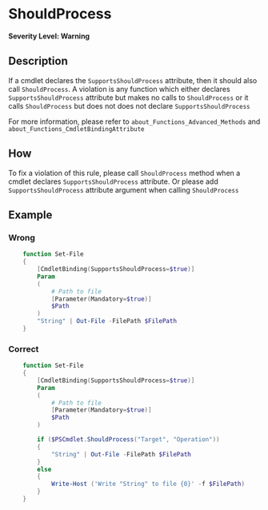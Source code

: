 # ShouldProcess

**Severity Level: Warning**

## Description

If a cmdlet declares the `SupportsShouldProcess` attribute, then it should also call `ShouldProcess`. A violation is any function which either declares `SupportsShouldProcess` attribute but makes no calls to `ShouldProcess` or it calls `ShouldProcess` but does not does not declare `SupportsShouldProcess`

For more information, please refer to `about_Functions_Advanced_Methods` and `about_Functions_CmdletBindingAttribute`

## How

To fix a violation of this rule, please call `ShouldProcess` method when a cmdlet declares `SupportsShouldProcess` attribute. Or please add `SupportsShouldProcess` attribute argument when calling `ShouldProcess`

## Example

### Wrong

``` PowerShell
	function Set-File
	{
	    [CmdletBinding(SupportsShouldProcess=$true)]
	    Param
	    (
	        # Path to file
			[Parameter(Mandatory=$true)]
	        $Path
	    )
		"String" | Out-File -FilePath $FilePath
	}
```

### Correct

``` PowerShell
	function Set-File
	{
	    [CmdletBinding(SupportsShouldProcess=$true)]
	    Param
	    (
	        # Path to file
			[Parameter(Mandatory=$true)]
	        $Path
	    )

		if ($PSCmdlet.ShouldProcess("Target", "Operation"))
		{
			"String" | Out-File -FilePath $FilePath
		}
		else
		{
			Write-Host ('Write "String" to file {0}' -f $FilePath)
		}
	}
```
